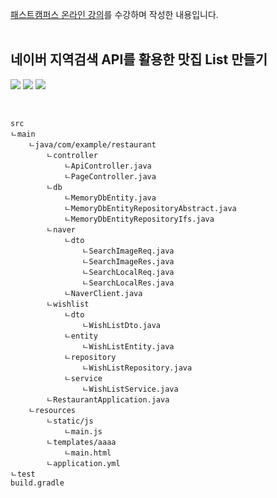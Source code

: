 [패스트캠퍼스 온라인 강의](https://fastcampus.co.kr/dev_online_javaend)를 수강하며 작성한 내용입니다.   
<br>


## 네이버 지역검색 API를 활용한 맛집 List 만들기

![](https://img.shields.io/badge/Java-007396?style=flat&logo=Java&logoColor=white)
![](https://img.shields.io/badge/IntelliJ-000000?style=flat&logo=IntelliJIDEA&logoColor=white)
![](https://img.shields.io/badge/Gradle-02303A?style=flat&logo=Gradle&logoColor=white)
<br>

<br>

    src
    ㄴmain
        ㄴjava/com/example/restaurant
            ㄴcontroller
                ㄴApiController.java
                ㄴPageController.java
            ㄴdb
                ㄴMemoryDbEntity.java
                ㄴMemoryDbEntityRepositoryAbstract.java
                ㄴMemoryDbEntityRepositoryIfs.java
            ㄴnaver
                ㄴdto
                    ㄴSearchImageReq.java
                    ㄴSearchImageRes.java
                    ㄴSearchLocalReq.java
                    ㄴSearchLocalRes.java
                ㄴNaverClient.java
            ㄴwishlist
                ㄴdto
                    ㄴWishListDto.java
                ㄴentity
                    ㄴWishListEntity.java
                ㄴrepository
                    ㄴWishListRepository.java
                ㄴservice
                    ㄴWishListService.java
            ㄴRestaurantApplication.java
        ㄴresources
            ㄴstatic/js
                ㄴmain.js
            ㄴtemplates/aaaa
                ㄴmain.html
            ㄴapplication.yml
    ㄴtest
    build.gradle
